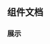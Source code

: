 <!--
 * @Author: 刘宇青 yqliu25@iflytek.com
 * @Date: 2023-03-07 16:00:45
 * @LastEditors: 刘宇青 yqliu25@iflytek.com
 * @LastEditTime: 2023-03-07 16:00:58
 * @FilePath: \vitepress-starter\docs\views\index.md
 * @Description: 这是默认设置,请设置`customMade`, 打开koroFileHeader查看配置 进行设置: https://github.com/OBKoro1/koro1FileHeader/wiki/%E9%85%8D%E7%BD%AE
-->
## 组件文档

### 展示